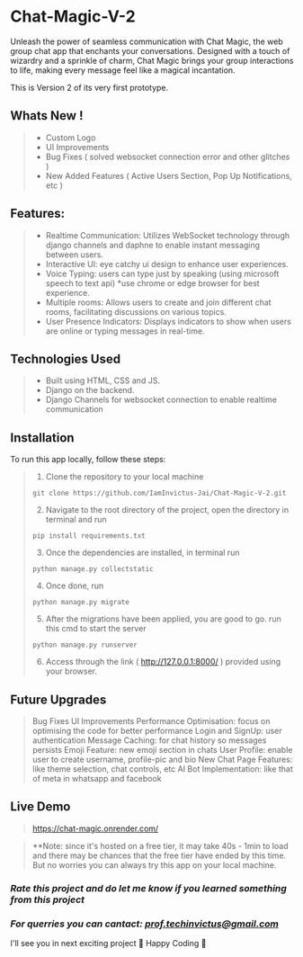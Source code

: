 # **Chat-Magic-V-2**
Unleash the power of seamless communication with Chat Magic, the web group chat app that enchants your conversations. Designed with a touch of wizardry and a sprinkle of charm, Chat Magic brings your group interactions to life, making every message feel like a magical incantation.

This is Version 2 of its very first prototype.

## **Whats New !**
> + Custom Logo
> + UI Improvements
> + Bug Fixes ( solved websocket connection error and other glitches )
> + New Added Features ( Active Users Section, Pop Up Notifications, etc )

## **Features:**
> + Realtime Communication: Utilizes WebSocket technology through django channels and daphne to enable instant messaging between users.
> + Interactive UI: eye catchy ui design to enhance user experiences.
> + Voice Typing: users can type just by speaking (using microsoft speech to text api) *use chrome or edge browser for best experience.
> + Multiple rooms: Allows users to create and join different chat rooms, facilitating discussions on various topics.
> + User Presence Indicators: Displays indicators to show when users are online or typing messages in real-time.

## **Technologies Used**
> + Built using HTML, CSS and JS.
> + Django on the backend.
> + Django Channels for websocket connection to enable realtime communication

## **Installation**
To run this app locally, follow these steps:
> 1. Clone the repository to your local machine
> ```
> git clone https://github.com/IamInvictus-Jai/Chat-Magic-V-2.git
> ```
> 2. Navigate to the root directory of the project, open the directory in terminal and run
> ```
> pip install requirements.txt
> ```
> 3. Once the dependencies are installed, in terminal run
> ```
> python manage.py collectstatic
> ```
> 4. Once done, run
> ```
> python manage.py migrate
> ```
> 5. After the migrations have been applied, you are good to go. run this cmd to start the server
> ```
> python manage.py runserver
> ```
> 6. Access through the link ( http://127.0.0.1:8000/ )  provided using your browser.

## **Future Upgrades**
> Bug Fixes
> UI Improvements
> Performance Optimisation: focus on optimising the code for better performance
> Login and SignUp: user authentication
> Message Caching: for chat history so messages persists
> Emoji Feature: new emoji section in chats
> User Profile: enable user to create username, profile-pic and bio
> New Chat Page Features: like theme selection, chat controls, etc
> AI Bot Implementation: like that of meta in whatsapp and facebook

## **Live Demo**
> https://chat-magic.onrender.com/

> **Note: since it's hosted on a free tier, it may take 40s - 1min to load and there may be chances that the free tier have ended by this time. But no worries you can always try this app on your local machine.

### ***Rate this project and do let me know if you learned something from this project***
### ***For querries you can cantact: prof.techinvictus@gmail.com***

I'll see you in next exciting project 🚀
Happy Coding 🌟
